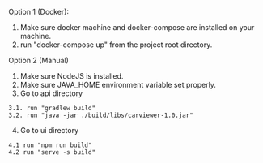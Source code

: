 Option 1 (Docker):
  1. Make sure docker machine and docker-compose are installed on your machine.
  2. run "docker-compose up" from the project root directory.
  
Option 2 (Manual)
  1. Make sure NodeJS is installed.
  2. Make sure JAVA_HOME environment variable set properly.
  3. Go to api directory
  
    3.1. run "gradlew build"
    3.2. run "java -jar ./build/libs/carviewer-1.0.jar"
  4. Go to ui directory
  
    4.1 run "npm run build"
    4.2 run "serve -s build"
